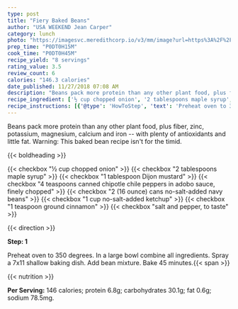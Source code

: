 ```yaml
---
type: post
title: "Fiery Baked Beans"
author: "USA WEEKEND Jean Carper"
category: lunch
photo: "https://imagesvc.meredithcorp.io/v3/mm/image?url=https%3A%2F%2Fimages.media-allrecipes.com%2Fuserphotos%2F861917.jpg"
prep_time: "P0DT0H15M"
cook_time: "P0DT0H45M"
recipe_yield: "8 servings"
rating_value: 3.5
review_count: 6
calories: "146.3 calories"
date_published: 11/27/2018 07:08 AM
description: "Beans pack more protein than any other plant food, plus fiber, zinc, potassium, magnesium, calcium and iron -- with plenty of antioxidants and little fat. Warning: This baked bean recipe isn't for the timid."
recipe_ingredient: ['½ cup chopped onion', '2 tablespoons maple syrup', '1 tablespoon Dijon mustard', '4 teaspoons canned chipotle chile peppers in adobo sauce, finely chopped', '2 (16 ounce) cans no-salt-added navy beans', '1 cup no-salt-added ketchup', '1 teaspoon ground cinnamon', 'salt and pepper, to taste']
recipe_instructions: [{'@type': 'HowToStep', 'text': 'Preheat oven to 350 degrees. In a large bowl combine all ingredients. Spray a 7x11 shallow baking dish. Add bean mixture. Bake 45 minutes.\n'}]
---
```


Beans pack more protein than any other plant food, plus fiber, zinc, potassium, magnesium, calcium and iron -- with plenty of antioxidants and little fat. Warning: This baked bean recipe isn't for the timid. 

{{< boldheading >}}

{{< checkbox "½ cup chopped onion" >}}
{{< checkbox "2 tablespoons maple syrup" >}}
{{< checkbox "1 tablespoon Dijon mustard" >}}
{{< checkbox "4 teaspoons canned chipotle chile peppers in adobo sauce, finely chopped" >}}
{{< checkbox "2 (16 ounce) cans no-salt-added navy beans" >}}
{{< checkbox "1 cup no-salt-added ketchup" >}}
{{< checkbox "1 teaspoon ground cinnamon" >}}
{{< checkbox "salt and pepper, to taste" >}}


{{< direction >}}

**Step: 1**

Preheat oven to 350 degrees. In a large bowl combine all ingredients. Spray a 7x11 shallow baking dish. Add bean mixture. Bake 45 minutes.{{< span >}}

{{< nutrition >}}

**Per Serving:** 146 calories; protein 6.8g; carbohydrates 30.1g; fat 0.6g; sodium 78.5mg.